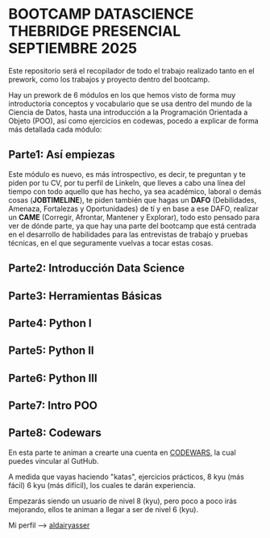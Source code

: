 # BOOTCAMP DATASCIENCE THEBRIDGE PRESENCIAL SEPTIEMBRE 2025

Este repositorio será el recopilador de todo el trabajo realizado tanto en el prework, como los trabajos y proyecto dentro del bootcamp. 

Hay un prework de 6 módulos en los que hemos visto de forma muy introductoria conceptos y vocabulario que se usa dentro del mundo de la Ciencia de Datos, 
hasta una introducción a la Programación Orientada a Objeto (POO), así como ejercicios en codewas, pocedo a explicar de forma más detallada cada módulo:

## Parte1: Así empiezas
Este módulo es nuevo, es más introspectivo, es decir, te preguntan y te piden por tu CV, por tu perfil de Linkeln, que lleves a cabo una línea del tiempo con todo aquello que has hecho, ya sea académico, laboral o demás cosas (**JOBTIMELINE**), te piden también que hagas un **DAFO** (Debilidades, Amenaza, Fortalezas y Oportunidades) de tí y en base a ese DAFO, realizar un **CAME** (Corregir, Afrontar, Mantener y Explorar), todo esto pensado para ver de dónde parte, ya que hay una parte del bootcamp que está centrada en el desarrollo de habilidades para las entrevistas de trabajo y pruebas técnicas, en el que seguramente vuelvas a tocar estas cosas.

## Parte2: Introducción Data Science


## Parte3: Herramientas Básicas


## Parte4: Python I 


## Parte5: Python II  


## Parte6: Python III  


## Parte7: Intro POO 


## Parte8: Codewars 
En esta parte te animan a crearte una cuenta en [CODEWARS](https://www.codewars.com), la cual puedes vincular al GutHub.

A medida que vayas haciendo "katas", ejercicios prácticos, 8 kyu (más fácil) 6 kyu (más difícil), los cuales te darán experiencia.

Empezarás siendo un usuario de nivel 8 (kyu), pero poco a poco irás mejorando, ellos te animan a llegar a ser de nivel 6 (kyu).

Mi perfil --> [aldairyasser](https://www.codewars.com/users/aldairyasser)

